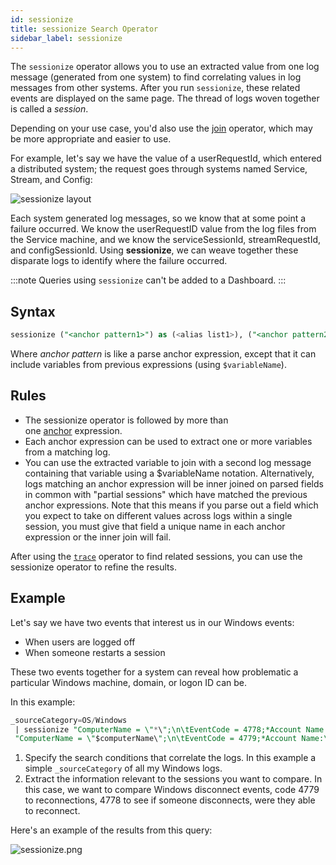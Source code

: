 ```yaml
---
id: sessionize
title: sessionize Search Operator
sidebar_label: sessionize
---
```


The `sessionize` operator allows you to use an extracted value from one log message (generated from one system) to find correlating values in log messages from other systems. After you run `sessionize`, these related events are displayed on the same page. The thread of logs woven together is called a _session_.

Depending on your use case, you'd also use the [join](join.md) operator, which may be more appropriate and easier to use.

For example, let's say we have the value of a userRequestId, which entered a distributed system; the request goes through systems named Service, Stream, and Config:

![sessionize layout](/img/reuse/query-search/Sessionize_layout.png)

Each system generated log messages, so we know that at some point a failure occurred. We know the userRequestID value from the log files from the Service machine, and we know the serviceSessionId, streamRequestId, and configSessionId. Using **sessionize**, we can weave together these disparate logs to identify where the failure occurred.

:::note
Queries using `sessionize` can't be added to a Dashboard.
:::

## Syntax

```sql
sessionize ("<anchor pattern1>") as (<alias list1>), ("<anchor pattern2>") as (<alias list2>)
```

Where *anchor pattern* is like a parse anchor expression, except that it can include variables from previous expressions (using `$variableName`).

## Rules

* The sessionize operator is followed by more than one [anchor](/docs/search/search-query-language/parse-operators/parse-predictable-patterns-using-an-anchor) expression.
* Each anchor expression can be used to extract one or more variables from a matching log.
* You can use the extracted variable to join with a second log message containing that variable using a $variableName notation. Alternatively, logs matching an anchor expression will be inner joined on parsed fields in common with "partial sessions" which have matched the previous anchor expressions. Note that this means if you parse out a field which you expect to take on different values across logs within a single session, you must give that field a unique name in each anchor expression or the inner join will fail.

After using the [`trace`](trace.md) operator to find related sessions, you can use the sessionize operator to refine the results.

## Example

Let's say we have two events that interest us in our Windows events:

* When users are logged off
* When someone restarts a session

These two events together for a system can reveal how problematic a particular Windows machine, domain, or logon ID can be.

In this example:

```sql
_sourceCategory=OS/Windows
 | sessionize "ComputerName = \"*\";\n\tEventCode = 4778;*Account Name:\t\t*\r*Account Domain:\t\t*\r*Logon ID:\t\t*\r" as (computerName,_11,userName,_u1,domain,_d1,logonID),
 "ComputerName = \"$computerName\";\n\tEventCode = 4779;*Account Name:\t\t$userName\r*Account Domain:\t\t$domain\r*Logon ID:\t\t*\r" as (_event2,_u2,_d2,_21)
```

1. Specify the search conditions that correlate the logs. In this example a simple `_sourceCategory` of all my Windows logs.
1. Extract the information relevant to the sessions you want to compare. In this case, we want to compare Windows disconnect events, code 4779 to reconnections, 4778 to see if someone disconnects, were they able to reconnect.

Here's an example of the results from this query:

![sessionize.png](/img/search/searchquerylanguage/search-operators/sessionize.png)
